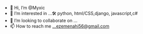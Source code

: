 - 👋 Hi, I’m @Myxic
- 👀 I’m interested in ...🛠 python, html/CSS,django, javascript,c# 
- 💞️ I’m looking to collaborate on ...
- 📫 How to reach me ...ezemenahi56@gmail.com

<!---
Myxic/Myxic is a ✨ special ✨ repository because its `README.md` (this file) appears on your GitHub profile.
You can click the Preview link to take a look at your changes.
--->
